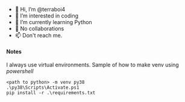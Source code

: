 - 👋 Hi, I’m @terraboi4
- 👀 I’m interested in coding
- 🌱 I’m currently learning Python
- 💞️ No collaborations
- 📫 Don't reach me.

<!---
terraboi4/terraboi4 is a ✨ special ✨ repository because its `README.md` (this file) appears on your GitHub profile.
You can click the Preview link to take a look at your changes.
--->

#### Notes

I always use virtual environments. 
Sample of how to make venv using *powershell*
```
<path to python> -m venv py38
.\py38\Scripts\Activate.ps1
pip install -r .\requirements.txt
```